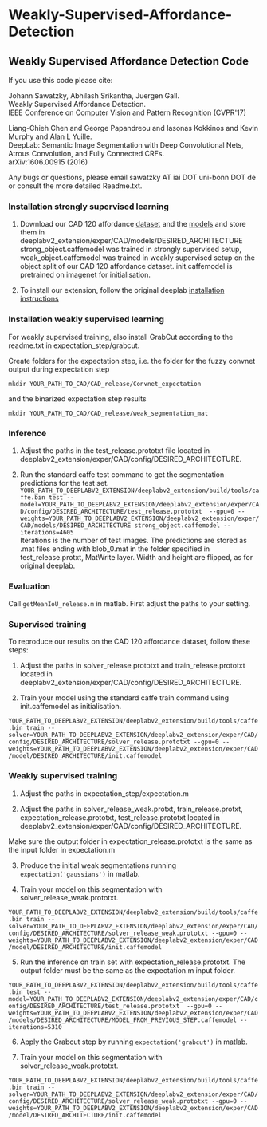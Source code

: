 # Weakly-Supervised-Affordance-Detection

## Weakly Supervised Affordance Detection Code
If you use this code please cite:  

Johann Sawatzky, Abhilash Srikantha, Juergen Gall.  
Weakly Supervised Affordance Detection.  
IEEE Conference on Computer Vision and Pattern Recognition (CVPR'17)  


Liang-Chieh Chen and George Papandreou and Iasonas Kokkinos and Kevin Murphy and Alan L Yuille.  
DeepLab: Semantic Image Segmentation with Deep Convolutional Nets, Atrous Convolution, and Fully Connected CRFs.  
arXiv:1606.00915 (2016)  

Any bugs or questions, please email sawatzky AT iai DOT uni-bonn DOT de or consult the more detailed Readme.txt.  

### Installation strongly supervised learning

1. Download our CAD 120 affordance <a href="http://doi.org/10.5281/zenodo.495570">dataset</a> and the <a href="https://drive.google.com/drive/folders/0B_UStGLO8ul3enBlQUdLcFFmQjA?usp=sharing">models</a> and store them in deeplabv2_extension/exper/CAD/models/DESIRED_ARCHITECTURE    
strong_object.caffemodel was trained in strongly supervised setup, weak_object.caffemodel was trained in weakly supervised setup on the object split of our CAD 120 affordance dataset. init.caffemodel is pretrained on imagenet for initialisation.

2. To install our extension, follow the original deeplab <a href="https://bitbucket.org/aquariusjay/deeplab-public-ver2">installation instructions</a>


### Installation weakly supervised learning

For weakly supervised training, also install GrabCut according to the readme.txt in expectation_step/grabcut.

Create folders for the expectation step, i.e. the folder for the fuzzy convnet output during expectation step

`mkdir YOUR_PATH_TO_CAD/CAD_release/Convnet_expectation`

and the binarized expectation step results

`mkdir YOUR_PATH_TO_CAD/CAD_release/weak_segmentation_mat`
### Inference

1. Adjust the paths in the test_release.prototxt file located in deeplabv2_extension/exper/CAD/config/DESIRED_ARCHITECTURE.   

2. Run the standard caffe test command to get the segmentation predictions for the test set.   
`YOUR_PATH_TO_DEEPLABV2_EXTENSION/deeplabv2_extension/build/tools/caffe.bin test --model=YOUR_PATH_TO_DEEPLABV2_EXTENSION/deeplabv2_extension/exper/CAD/config/DESIRED_ARCHITECTURE/test_release.prototxt  --gpu=0 --weights=YOUR_PATH_TO_DEEPLABV2_EXTENSION/deeplabv2_extension/exper/CAD/models/DESIRED_ARCHITECTURE strong_object.caffemodel --iterations=4605`  
Iterations is the number of test images.
The predictions are stored as .mat files ending with blob_0.mat in the folder specified in test_release.protxt, MatWrite layer. Width and height are flipped, as for original deeplab.

### Evaluation

Call `getMeanIoU_release.m` in matlab. First adjust the paths to your setting. 

### Supervised training

To reproduce our results on the CAD 120 affordance dataset, follow these steps:

1. Adjust the paths in solver_release.prototxt and train_release.prototxt located in deeplabv2_extension/exper/CAD/config/DESIRED_ARCHITECTURE. 

2. Train your model using the standard caffe train command using init.caffemodel as initialisation.

`YOUR_PATH_TO_DEEPLABV2_EXTENSION/deeplabv2_extension/build/tools/caffe.bin train --solver=YOUR_PATH_TO_DEEPLABV2_EXTENSION/deeplabv2_extension/exper/CAD/config/DESIRED_ARCHITECTURE/solver_release.prototxt --gpu=0 --weights=YOUR_PATH_TO_DEEPLABV2_EXTENSION/deeplabv2_extension/exper/CAD/model/DESIRED_ARCHITECTURE/init.caffemodel`

### Weakly supervised training

1. Adjust the paths in expectation_step/expectation.m  

2. Adjust the paths in solver_release_weak.protxt, train_release.protxt, expectation_release.prototxt, test_release.prototxt located in deeplabv2_extension/exper/CAD/config/DESIRED_ARCHITECTURE.  

Make sure the output folder in expectation_release.prototxt is the same as the input folder in expectation.m

3. Produce the initial weak segmentations running `expectation('gaussians')` in matlab. 

4. Train your model on this segmentation with solver_release_weak.prototxt.

`YOUR_PATH_TO_DEEPLABV2_EXTENSION/deeplabv2_extension/build/tools/caffe.bin train --solver=YOUR_PATH_TO_DEEPLABV2_EXTENSION/deeplabv2_extension/exper/CAD/config/DESIRED_ARCHITECTURE/solver_release_weak.prototxt --gpu=0 --weights=YOUR_PATH_TO_DEEPLABV2_EXTENSION/deeplabv2_extension/exper/CAD/model/DESIRED_ARCHITECTURE/init.caffemodel`

5. Run the inference on train set with expectation_release.prototxt. The output folder must be the same as the expectation.m input folder.

`YOUR_PATH_TO_DEEPLABV2_EXTENSION/deeplabv2_extension/build/tools/caffe.bin test --model=YOUR_PATH_TO_DEEPLABV2_EXTENSION/deeplabv2_extension/exper/CAD/config/DESIRED_ARCHITECTURE/test_release.prototxt  --gpu=0 --weights=YOUR_PATH_TO_DEEPLABV2_EXTENSION/deeplabv2_extension/exper/CAD/models/DESIRED_ARCHITECTURE/MODEL_FROM_PREVIOUS_STEP.caffemodel --iterations=5310`

6. Apply the Grabcut step by running `expectation('grabcut')` in matlab. 

7. Train your model on this segmentation with solver_release_weak.prototxt. 

`YOUR_PATH_TO_DEEPLABV2_EXTENSION/deeplabv2_extension/build/tools/caffe.bin train --solver=YOUR_PATH_TO_DEEPLABV2_EXTENSION/deeplabv2_extension/exper/CAD/config/DESIRED_ARCHITECTURE/solver_release_weak.prototxt --gpu=0 --weights=YOUR_PATH_TO_DEEPLABV2_EXTENSION/deeplabv2_extension/exper/CAD/model/DESIRED_ARCHITECTURE/init.caffemodel`
